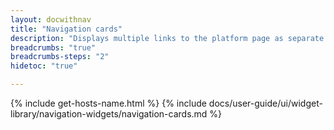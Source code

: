 ```yaml
---
layout: docwithnav
title: "Navigation cards"
description: "Displays multiple links to the platform page as separate buttons. The link is configured as the relative path in the appearance settings of the widget."
breadcrumbs: "true"
breadcrumbs-steps: "2"
hidetoc: "true"

---
```

{% include get-hosts-name.html %}
{% include docs/user-guide/ui/widget-library/navigation-widgets/navigation-cards.md %}
